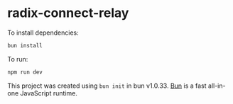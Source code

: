 # radix-connect-relay

To install dependencies:

```bash
bun install
```

To run:

```bash
npm run dev
```

This project was created using `bun init` in bun v1.0.33. [Bun](https://bun.sh) is a fast all-in-one JavaScript runtime.
